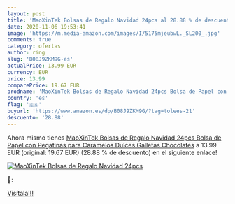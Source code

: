 ```yaml
---
layout: post
title: 'MaoXinTek Bolsas de Regalo Navidad 24pcs al 28.88 % de descuento'
date: 2020-11-06 19:53:41
image: 'https://m.media-amazon.com/images/I/5175mjeubwL._SL200_.jpg'
comments: true
category: ofertas
author: ring
slug: 'B08J9ZKM9G-es'
actualPrice: 13.99 EUR
currency: EUR
price: 13.99
comparePrice: 19.67 EUR
prodname: 'MaoXinTek Bolsas de Regalo Navidad 24pcs Bolsa de Papel con Pegatinas para Caramelos Dulces Galletas Chocolates'
country: 'es'
flag: '🇪🇸'
buyurl: 'https://www.amazon.es/dp/B08J9ZKM9G/?tag=tolees-21'
descuento: '28.88'
---
```


Ahora mismo tienes [MaoXinTek Bolsas de Regalo Navidad 24pcs Bolsa de Papel con Pegatinas para Caramelos Dulces Galletas Chocolates](https://www.amazon.es/dp/B08J9ZKM9G/?tag=tolees-21) a 13.99 EUR (original: 19.67 EUR) (28.88 %  de descuento) en el siguiente enlace!

[![MaoXinTek Bolsas de Regalo Navidad 24pcs](https://m.media-amazon.com/images/I/5175mjeubwL._SL200_.jpg)](https://www.amazon.es/dp/B08J9ZKM9G/?tag=tolees-21)

🔎:


[Visítala!!!](https://www.amazon.es/dp/B08J9ZKM9G/?tag=tolees-21)
